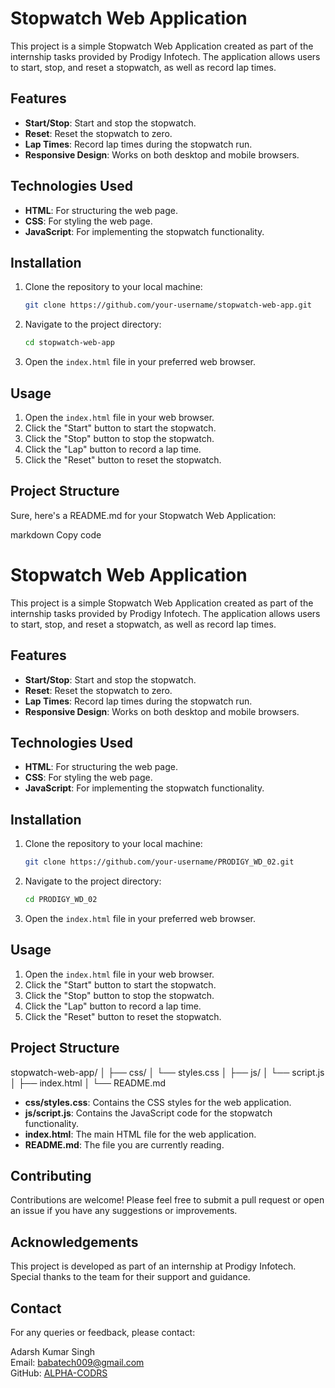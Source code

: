 # Stopwatch Web Application

This project is a simple Stopwatch Web Application created as part of the internship tasks provided by Prodigy Infotech. The application allows users to start, stop, and reset a stopwatch, as well as record lap times.

## Features

- **Start/Stop**: Start and stop the stopwatch.
- **Reset**: Reset the stopwatch to zero.
- **Lap Times**: Record lap times during the stopwatch run.
- **Responsive Design**: Works on both desktop and mobile browsers.

## Technologies Used

- **HTML**: For structuring the web page.
- **CSS**: For styling the web page.
- **JavaScript**: For implementing the stopwatch functionality.

## Installation

1. Clone the repository to your local machine:

    ```bash
    git clone https://github.com/your-username/stopwatch-web-app.git
    ```

2. Navigate to the project directory:

    ```bash
    cd stopwatch-web-app
    ```

3. Open the `index.html` file in your preferred web browser.

## Usage

1. Open the `index.html` file in your web browser.
2. Click the "Start" button to start the stopwatch.
3. Click the "Stop" button to stop the stopwatch.
4. Click the "Lap" button to record a lap time.
5. Click the "Reset" button to reset the stopwatch.

## Project Structure


Sure, here's a README.md for your Stopwatch Web Application:

markdown
Copy code
# Stopwatch Web Application

This project is a simple Stopwatch Web Application created as part of the internship tasks provided by Prodigy Infotech. The application allows users to start, stop, and reset a stopwatch, as well as record lap times.

## Features

- **Start/Stop**: Start and stop the stopwatch.
- **Reset**: Reset the stopwatch to zero.
- **Lap Times**: Record lap times during the stopwatch run.
- **Responsive Design**: Works on both desktop and mobile browsers.

## Technologies Used

- **HTML**: For structuring the web page.
- **CSS**: For styling the web page.
- **JavaScript**: For implementing the stopwatch functionality.

## Installation

1. Clone the repository to your local machine:

    ```bash
    git clone https://github.com/your-username/PRODIGY_WD_02.git
    ```

2. Navigate to the project directory:

    ```bash
    cd PRODIGY_WD_02
    ```

3. Open the `index.html` file in your preferred web browser.

## Usage

1. Open the `index.html` file in your web browser.
2. Click the "Start" button to start the stopwatch.
3. Click the "Stop" button to stop the stopwatch.
4. Click the "Lap" button to record a lap time.
5. Click the "Reset" button to reset the stopwatch.

## Project Structure

stopwatch-web-app/
│
├── css/
│ └── styles.css
│
├── js/
│ └── script.js
│
├── index.html
│
└── README.md

- **css/styles.css**: Contains the CSS styles for the web application.
- **js/script.js**: Contains the JavaScript code for the stopwatch functionality.
- **index.html**: The main HTML file for the web application.
- **README.md**: The file you are currently reading.

## Contributing

Contributions are welcome! Please feel free to submit a pull request or open an issue if you have any suggestions or improvements.
## Acknowledgements

This project is developed as part of an internship at Prodigy Infotech. Special thanks to the team for their support and guidance.

## Contact

For any queries or feedback, please contact:

Adarsh Kumar Singh  
Email: [babatech009@gmail.com](mailto:babatech009@gmail.com)  
GitHub: [ALPHA-CODRS](https://github.com/ALPHA-CODRS)